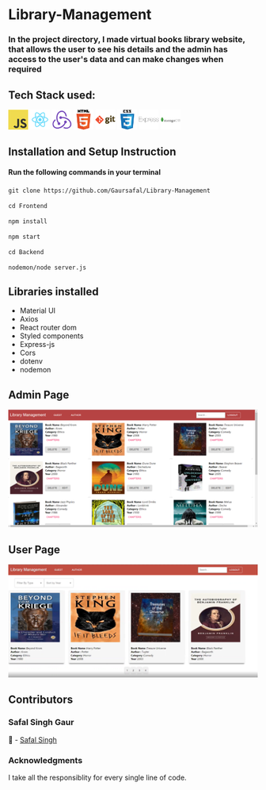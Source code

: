 # Library-Management

<div>
  <h3>
In the project directory, I made virtual books library website, that allows the user to see his details and the admin has access to the user's data and can make changes when required

  </h3>
</div>

## Tech Stack used:

<code><img height="40" src="https://raw.githubusercontent.com/github/explore/80688e429a7d4ef2fca1e82350fe8e3517d3494d/topics/javascript/javascript.png"></code>
<code><img height="40" src="https://raw.githubusercontent.com/github/explore/80688e429a7d4ef2fca1e82350fe8e3517d3494d/topics/react/react.png"></code>
<code><img height="40" src="https://raw.githubusercontent.com/github/explore/80688e429a7d4ef2fca1e82350fe8e3517d3494d/topics/redux/redux.png"></code>
<code><img height="40" src="https://raw.githubusercontent.com/github/explore/80688e429a7d4ef2fca1e82350fe8e3517d3494d/topics/html/html.png"></code>
<code><img height="40" src="https://raw.githubusercontent.com/github/explore/80688e429a7d4ef2fca1e82350fe8e3517d3494d/topics/git/git.png"></code>
<code><img height="40" src="https://raw.githubusercontent.com/github/explore/80688e429a7d4ef2fca1e82350fe8e3517d3494d/topics/css/css.png"></code>
<code><img height="40" src="https://raw.githubusercontent.com/github/explore/80688e429a7d4ef2fca1e82350fe8e3517d3494d/topics/express/express.png"></code>
<code><img height="40" src="https://raw.githubusercontent.com/github/explore/80688e429a7d4ef2fca1e82350fe8e3517d3494d/topics/mongodb/mongodb.png"></code>

## Installation and Setup Instruction
#### Run the following commands in your terminal

`git clone https://github.com/Gaursafal/Library-Management`

`cd Frontend`

`npm install`

`npm start`

`cd Backend`

`nodemon/node server.js`

## Libraries installed

- Material UI
- Axios
- React router dom
- Styled components
- Express-js
- Cors
- dotenv
- nodemon

## Admin Page

![ScreenShots](https://github.com/Gaursafal/Library-Management/blob/main/Frontend/public/Lrc.png)

## User Page
![ScreenShots](https://github.com/Gaursafal/Library-Management/blob/main/Frontend/public/lrc1.png)


## Contributors

<h3>Safal Singh Gaur</h3> 👨‍ - <a href="https://github.com/Gaursafal">Safal Singh</a>

### Acknowledgments

<div>
  I take all the responsiblity for every single line of code.
</div>
